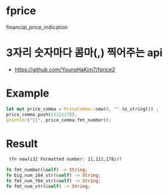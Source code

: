 # fprice
financial_price_indication

# 3자리 숫자마다 콤마(,) 찍어주는 api

- https://github.com/YoungHaKim7/fprice2

# Example
```rs
let mut price_comma = PriceComma::new(0, "".to_string()) ;
price_comma.push(11111178);
println!("{}", price_comma.fmt_number();
```
# Result
```bash
 (fn new)i32 Formatted number: 11,111,178//!
```



```rs
fn fmt_number(&self) -> String;
fn big_num_i64_str(&self) -> String;
fn fmt_num_f64_str(&self) -> String;
fn fmt_num_str(&self) -> String;
```
